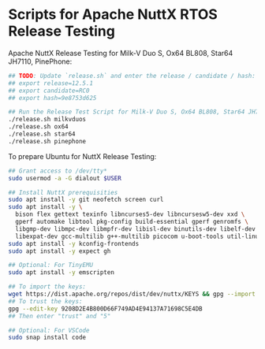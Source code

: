 # Scripts for Apache NuttX RTOS Release Testing

Apache NuttX Release Testing for Milk-V Duo S, Ox64 BL808, Star64 JH7110, PinePhone:

```bash
## TODO: Update `release.sh` and enter the release / candidate / hash:
## export release=12.5.1
## export candidate=RC0
## export hash=9e8753d625

## Run the Release Test Script for Milk-V Duo S, Ox64 BL808, Star64 JH7110, PinePhone:
./release.sh milkvduos
./release.sh ox64
./release.sh star64
./release.sh pinephone
```

To prepare Ubuntu for NuttX Release Testing:

```bash
## Grant access to /dev/tty*
sudo usermod -a -G dialout $USER

## Install NuttX prerequisities
sudo apt install -y git neofetch screen curl
sudo apt install -y \
  bison flex gettext texinfo libncurses5-dev libncursesw5-dev xxd \
  gperf automake libtool pkg-config build-essential gperf genromfs \
  libgmp-dev libmpc-dev libmpfr-dev libisl-dev binutils-dev libelf-dev \
  libexpat-dev gcc-multilib g++-multilib picocom u-boot-tools util-linux
sudo apt install -y kconfig-frontends
sudo apt install -y expect gh

## Optional: For TinyEMU
sudo apt install -y emscripten

## To import the keys: 
wget https://dist.apache.org/repos/dist/dev/nuttx/KEYS && gpg --import KEYS
## To trust the keys: 
gpg --edit-key 9208D2E4B800D66F749AD4E94137A71698C5E4DB
## Then enter "trust" and "5"

## Optional: For VSCode
sudo snap install code
```
